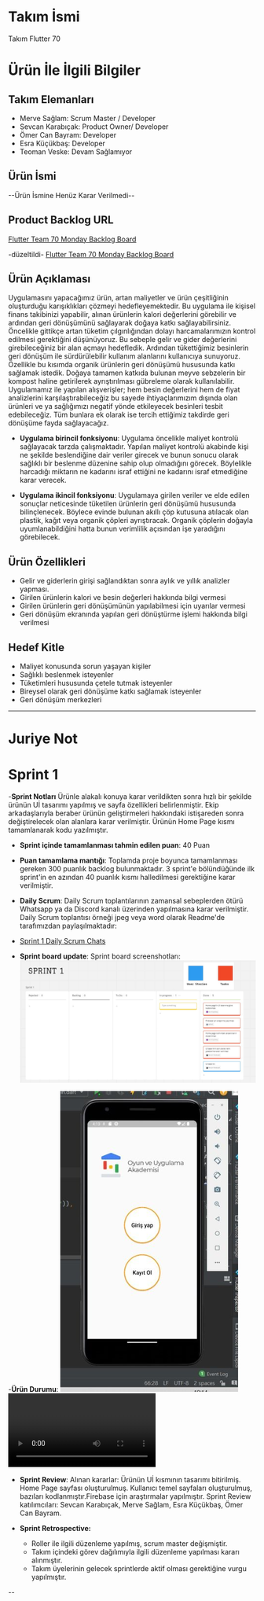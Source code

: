 # **Takım İsmi**
 
Takım Flutter 70

# Ürün İle İlgili Bilgiler

## Takım Elemanları
- Merve Sağlam: Scrum Master / Developer
- Sevcan Karabıçak: Product Owner/ Developer
- Ömer Can Bayram: Developer
- Esra Küçükbaş: Developer
- Teoman Veske: Devam Sağlamıyor

## Ürün İsmi

--Ürün İsmine Henüz Karar Verilmedi--

## Product Backlog URL

[Flutter Team 70 Monday Backlog Board](https://merves-team-gang.monday.com/boards/1207361530/views/4037349)

-düzeltildi-
[Flutter Team 70 Monday Backlog Board](https://miro.com/app/board/uXjVM9yMjks=/)

## Ürün Açıklaması

Uygulamasını yapacağımız ürün, artan maliyetler ve ürün çeşitliğinin oluşturduğu karışıklıkları çözmeyi hedefleyemektedir. Bu uygulama ile kişisel finans takibinizi yapabilir, alınan ürünlerin kalori değerlerini görebilir ve ardından geri dönüşümünü sağlayarak doğaya katkı sağlayabilirsiniz. Öncelikle gittikçe artan tüketim çılgınlığından dolayı harcamalarımızın kontrol edilmesi gerektiğini düşünüyoruz. Bu sebeple gelir ve gider değerlerini girebileceğiniz bir alan açmayı hedefledik.  Ardından tükettiğimiz besinlerin geri dönüşüm ile sürdürülebilir kullanım alanlarını kullanıcıya sunuyoruz. Özellikle bu kısımda organik ürünlerin geri dönüşümü hususunda katkı sağlamak istedik. Doğaya tamamen katkıda bulunan meyve sebzelerin bir kompost haline getirilerek ayrıştırılması gübreleme olarak kullanılabilir. Uygulamamız ile  yapılan alışverişler; hem besin değerlerini hem de fiyat analizlerini karşılaştırabileceğiz bu sayede  ihtiyaçlarımızım dışında olan ürünleri ve ya sağlığımızı negatif yönde etkileyecek besinleri tesbit edebileceğiz. Tüm bunlara ek olarak ise tercih ettiğimiz takdirde geri dönüşüme fayda sağlayacağız. 

- **Uygulama birincil fonksiyonu**: Uygulama öncelikle maliyet kontrolü sağlayacak tarzda çalışmaktadır. Yapılan maliyet kontrolü akabinde kişi ne şekilde beslendiğine dair veriler girecek ve bunun sonucu olarak sağlıklı bir beslenme düzenine sahip olup olmadığını görecek. Böylelikle harcadığı miktarın ne kadarını israf ettiğini ne kadarını israf etmediğine karar verecek.

- **Uygulama ikincil fonksiyonu**: Uygulamaya girilen veriler ve elde edilen sonuçlar neticesinde tüketilen ürünlerin geri dönüşümü hususunda bilinçlenecek. Böylece evinde bulunan akıllı çöp kutusuna atılacak olan plastik, kağıt veya organik çöpleri ayrıştıracak. Organik çöplerin doğayla uyumlanabildiğini hatta bunun verimlilik açısından işe yaradığını görebilecek. 

## Ürün Özellikleri

- Gelir ve giderlerin girişi sağlandıktan sonra aylık ve yıllık analizler yapması.
- Girilen ürünlerin kalori ve besin değerleri hakkında bilgi vermesi
- Girilen ürünlerin geri dönüşümünün yapılabilmesi için uyarılar vermesi
- Geri dönüşüm ekranında yapılan geri dönüştürme işlemi hakkında bilgi verilmesi

## Hedef Kitle

- Maliyet konusunda sorun yaşayan kişiler
- Sağlıklı beslenmek isteyenler
- Tüketimleri hususunda çetele tutmak isteyenler
- Bireysel olarak geri dönüşüme katkı sağlamak isteyenler
- Geri dönüşüm merkezleri
---
# Juriye Not


# Sprint 1

-**Sprint Notları**
Ürünle alakalı konuya karar verildikten sonra hızlı bir şekilde ürünün Uİ tasarımı yapılmış ve sayfa özellikleri belirlenmiştir. Ekip arkadaşlarıyla beraber ürünün geliştirmeleri hakkındaki istişareden sonra değiştirelecek olan alanlara karar verilmiştir. Ürünün Home Page kısmı tamamlanarak kodu yazılmıştır. 

- **Sprint içinde tamamlanması tahmin edilen puan**: 40 Puan


- **Puan tamamlama mantığı**: Toplamda proje boyunca tamamlanması gereken 300 puanlık backlog bulunmaktadır. 3 sprint'e bölündüğünde ilk sprint'in en azından 40 puanlık kısmı halledilmesi gerektiğine karar verilmiştir. 


- **Daily Scrum**: Daily Scrum toplantılarının zamansal sebeplerden ötürü Whatsapp ya da Discord kanalı üzerinden yapılmasına karar verilmiştir. Daily Scrum toplantısı örneği jpeg veya word olarak Readme'de tarafımızdan paylaşılmaktadır:
- [Sprint 1 Daily Scrum Chats](https://github.com/sevcankarabicak/betterbuy/blob/main/ProjectManagement/Sprint1Documents/DailyScrumMeetingNotesSprint1.docx)

- **Sprint board update**: Sprint board screenshotları: 
![Backlog 1](https://github.com/sevcankarabicak/betterbuy/blob/main/ProjectManagement/Sprint1Documents/1.jpeg)

-**Ürün Durumu**:
![Screenshot 1](https://github.com/sevcankarabicak/betterbuy/blob/e21ff0295c1f4f703118e8e15b78e6193d0e6ff0/ProjectManagement/Sprint1Documents/2.jpeg)
![Video](https://github.com/sevcankarabicak/betterbuy/blob/e21ff0295c1f4f703118e8e15b78e6193d0e6ff0/ProjectManagement/Sprint1Documents/video.mp4)

- **Sprint Review**: 
Alınan kararlar: Ürünün Uİ kısmının tasarımı bitirilmiş. Home Page sayfası oluşturulmuş. Kullanıcı temel sayfaları oluşturulmuş, bazıları kodlanmıştır.Firebase için araştırmalar yapılmıştır. Sprint Review katılımcıları: Sevcan Karabıçak, Merve Sağlam, Esra Küçükbaş, Ömer Can Bayram.

- **Sprint Retrospective:**
  - Roller ile ilgili düzenleme yapılmış, scrum master değişmiştir.
  - Takım içindeki görev dağılımıyla ilgili düzenleme yapılması kararı alınmıştır.
  - Takım üyelerinin gelecek sprintlerde aktif olması gerektiğine vurgu yapılmıştır.

--

